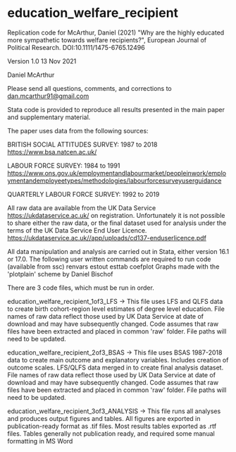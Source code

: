# education_welfare_recipient

Replication code for McArthur, Daniel (2021) "Why are the highly educated more sympathetic towards welfare recipients?", European Journal of Political Research.  DOI:10.1111/1475-6765.12496

Version 1.0
13 Nov 2021

Daniel McArthur

Please send all questions, comments, and corrections to dan.mcarthur91@gmail.com

Stata code is provided to reproduce all results presented in the main paper and supplementary material.

The paper uses data from the following sources:

BRITISH SOCIAL ATTITUDES SURVEY: 1987 to 2018 https://www.bsa.natcen.ac.uk/

LABOUR FORCE SURVEY: 1984 to 1991 https://www.ons.gov.uk/employmentandlabourmarket/peopleinwork/employmentandemployeetypes/methodologies/labourforcesurveyuserguidance

QUARTERLY LABOUR FORCE SURVEY: 1992 to 2019

All raw data are available from the UK Data Service https://ukdataservice.ac.uk/ on registration.
Unfortunately it is not possible to share either the raw data, or the final dataset used for analysis under the terms of the UK Data Service End User Licence. https://ukdataservice.ac.uk//app/uploads/cd137-enduserlicence.pdf 

All data manipulation and analysis are carried out in Stata, either version 16.1 or 17.0. The following user written commands are required to run code (available from ssc)
  renvars
  estout
  esttab
  coefplot
  Graphs made with the 'plotplain' scheme by Daniel Bischof 
  
There are 3 code files, which must be run in order.

education_welfare_recipient_1of3_LFS
-> This file uses LFS and QLFS data to create birth cohort-region level estimates of degree level education. File names of raw data reflect those used by UK Data Service at date of download and may have subsequently changed. Code assumes that raw files have been extracted and placed in common 'raw' folder. File paths will need to be updated. 

education_welfare_recipient_2of3_BSAS
-> This file uses BSAS 1987-2018 data to create main outcome and explanatory variables. Includes creation of outcome scales. LFS/QLFS data merged in to create final analysis dataset. File names of raw data reflect those used by UK Data Service at date of download and may have subsequently changed. Code assumes that raw files have been extracted and placed in common 'raw' folder. File paths will need to be updated. 

education_welfare_recipient_3of3_ANALYSIS
-> This file runs all analyses and produces output figures and tables. All figures are exported in publication-ready format as .tif files. Most results tables exported as .rtf files. Tables generally not publication ready, and required some manual formatting in MS Word


